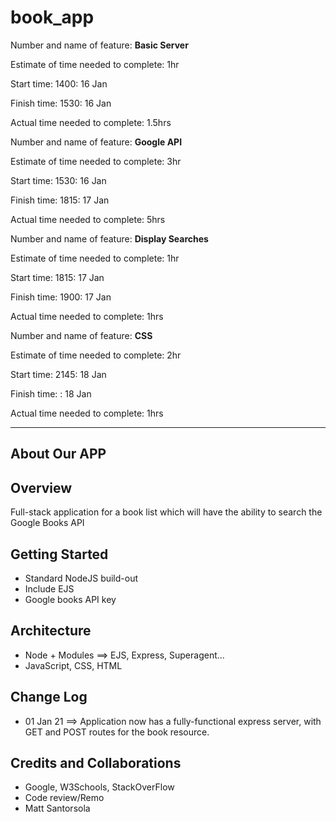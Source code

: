 # book_app

Number and name of feature: **Basic Server**

Estimate of time needed to complete: 1hr

Start time: 1400: 16 Jan

Finish time: 1530: 16 Jan

Actual time needed to complete: 1.5hrs

Number and name of feature: **Google API**

Estimate of time needed to complete: 3hr

Start time: 1530: 16 Jan

Finish time: 1815: 17 Jan

Actual time needed to complete: 5hrs

Number and name of feature: **Display Searches**

Estimate of time needed to complete: 1hr

Start time: 1815: 17 Jan

Finish time: 1900: 17 Jan

Actual time needed to complete: 1hrs

Number and name of feature: **CSS**

Estimate of time needed to complete: 2hr

Start time: 2145: 18 Jan

Finish time: : 18 Jan

Actual time needed to complete: 1hrs

---

## About Our APP

## Overview

Full-stack application for a book list which will have the ability to search the Google Books API

<!-- ADD MORE HERE -->

## Getting Started

- Standard NodeJS build-out
- Include EJS
- Google books API key

## Architecture

- Node + Modules ==> EJS, Express, Superagent...
- JavaScript, CSS, HTML

## Change Log

- 01 Jan 21 ==> Application now has a fully-functional express server, with GET and POST routes for the book resource.

## Credits and Collaborations

- Google, W3Schools, StackOverFlow
- Code review/Remo
- Matt Santorsola
